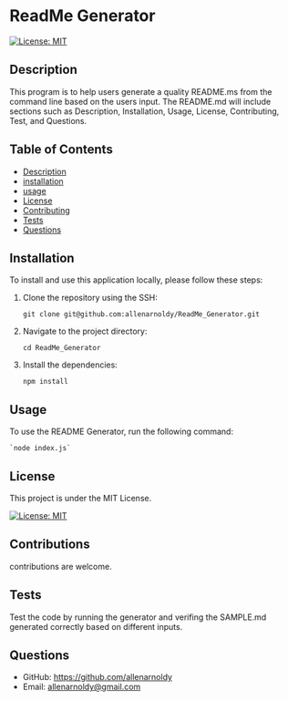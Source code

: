 # ReadMe Generator

[![License: MIT](https://img.shields.io/badge/License-MIT-yellow.svg)](https://opensource.org/licenses/MIT)

## Description
This program is to help users generate a quality README.ms from the command line based on the users input. The README.md will include sections such as Description, Installation, Usage, License, Contributing, Test, and Questions.

## Table of Contents
- [Description](#description)
- [installation](#installation)
- [usage](#usage)
- [License](#license)
- [Contributing](#contributing)
- [Tests](#test)
- [Questions](#questions)

## Installation

To install and use this application locally, please follow these steps:

1. Clone the repository using the SSH:

    `git clone git@github.com:allenarnoldy/ReadMe_Generator.git`
2. Navigate to the project directory:

    `cd ReadMe_Generator`
3. Install the dependencies:

    `npm install`

## Usage
To use the README Generator, run the following command:

    `node index.js`

## License

This project is under the MIT License.

[![License: MIT](https://img.shields.io/badge/License-MIT-yellow.svg)](https://opensource.org/licenses/MIT)

## Contributions

contributions are welcome.

## Tests

Test the code by running the generator and verifing the SAMPLE.md generated correctly based on different inputs. 

## Questions
- GitHub: https://github.com/allenarnoldy
- Email: allenarnoldy@gmail.com
